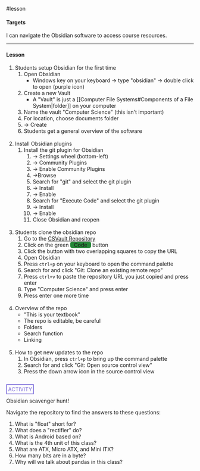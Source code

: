 #lesson

#### Targets
I can navigate the Obsidian software to access course resources.

---
#### Lesson

1. Students setup Obsidian for the first time
	1. Open Obsidian
		* Windows key on your keyboard -> type "obsidian" -> double click to open (purple icon)
	2.  Create a new Vault
		* A "Vault" is just a [[Computer File Systems#Components of a File System|folder]] on your computer
	3. Name the vault "Computer Science" (this isn't important)
	4. For location, choose documents folder
	5. -> Create
	6. Students get a general overview of the software<br><br>
2. Install Obsidian plugins
	1. Install the git plugin for Obsidian
		1. -> Settings wheel (bottom-left)
		2. -> Community Plugins
		3. -> Enable Community Plugins
		4. ->Browse
		5.  Search for "git" and select the git plugin
		6. -> Install
		7. -> Enable 
		8. Search for "Execute Code" and select the git plugin
		9. -> Install
		10. -> Enable
		11. Close Obsidian and reopen<br><br>
3. Students clone the obsidian repo
	1. Go to the [CSVault Repository](https://github.com/zackosowski/CSVault.git)
	2. Click on the green <span style="border-radius:5px; background-color: #238636; padding-left:10px; padding-right: 10px; font-weight: 500 ">Code</span> button
	3. Click the button with two overlapping squares to copy the URL
	4. Open Obsidian
	5. Press `ctrl+p` on your keyboard to open the command palette
	6. Search for and click "Git: Clone an existing remote repo"
	7. Press `ctrl+v` to paste the repository URL you just copied and press enter
	8. Type "Computer Science" and press enter
	9. Press enter one more time<br><br>
4. Overview of the repo
	* "This is your textbook"
	* The repo is editable, be careful
	* Folders
	* Search function
	* Linking<br><br>
5. How to get new updates to the repo
	1. In Obsidian, press `ctrl+p` to bring up the command palette
	2. Search for and click "Git: Open source control view"
	3. Press the down arrow icon in the source control view<br><br>


<span style="color: #7b6cd9; border: 2px solid #7b6cd9; padding: 3px">ACTIVITY</span>

Obsidian scavenger hunt!

Navigate the repository to find the answers to these questions:
1. What is "float" short for?
2. What does a "rectifier" do?
3. What is Android based on?
4. What is the 4th unit of this class?
5. What are ATX, Micro ATX, and Mini ITX?
6. How many bits are in a byte?
7. Why will we talk about pandas in this class?

